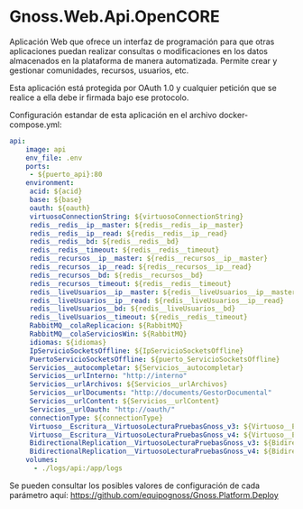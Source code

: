 # Gnoss.Web.Api.OpenCORE

Aplicación Web que ofrece un interfaz de programación para que otras aplicaciones puedan realizar consultas o modificaciones en los datos almacenados en la plataforma de manera automatizada. Permite crear y gestionar comunidades, recursos, usuarios, etc.

Esta aplicación está protegida por OAuth 1.0 y cualquier petición que se realice a ella debe ir firmada bajo ese protocolo. 

Configuración estandar de esta aplicación en el archivo docker-compose.yml: 

```yml
api:
    image: api
    env_file: .env
    ports:
     - ${puerto_api}:80
    environment:
     acid: ${acid}
     base: ${base}
     oauth: ${oauth}
     virtuosoConnectionString: ${virtuosoConnectionString}
     redis__redis__ip__master: ${redis__redis__ip__master}
     redis__redis__ip__read: ${redis__redis__ip__read}
     redis__redis__bd: ${redis__redis__bd}
     redis__redis__timeout: ${redis__redis__timeout}
     redis__recursos__ip__master: ${redis__recursos__ip__master}
     redis__recursos__ip__read: ${redis__recursos__ip__read}
     redis__recursos__bd: ${redis__recursos__bd}
     redis__recursos__timeout: ${redis__redis__timeout}
     redis__liveUsuarios__ip__master: ${redis__liveUsuarios__ip__master}
     redis__liveUsuarios__ip__read: ${redis__liveUsuarios__ip__read}
     redis__liveUsuarios__bd: ${redis__liveUsuarios__bd}
     redis__liveUsuarios__timeout: ${redis__redis__timeout}
     RabbitMQ__colaReplicacion: ${RabbitMQ}
     RabbitMQ__colaServiciosWin: ${RabbitMQ}
     idiomas: ${idiomas}
     IpServicioSocketsOffline: ${IpServicioSocketsOffline}                                                  
     PuertoServicioSocketsOffline: ${puerto_ServicioSocketsOffline}                                               
     Servicios__autocompletar: ${Servicios__autocompletar}
     Servicios__urlInterno: "http://interno"
     Servicios__urlArchivos: ${Servicios__urlArchivos}
     Servicios__urlDocuments: "http://documents/GestorDocumental"
     Servicios__urlContent: ${Servicios__urlContent}
     Servicios__urlOauth: "http://oauth/"
     connectionType: ${connectionType}
     Virtuoso__Escritura__VirtuosoLecturaPruebasGnoss_v3: ${Virtuoso__Escritura__VirtuosoLecturaPruebasGnoss_v3}
     Virtuoso__Escritura__VirtuosoLecturaPruebasGnoss_v4: ${Virtuoso__Escritura__VirtuosoLecturaPruebasGnoss_v4}
     BidirectionalReplication__VirtuosoLecturaPruebasGnoss_v3: ${BidirectionalReplication__VirtuosoLecturaPruebasGnoss_v3}
     BidirectionalReplication__VirtuosoLecturaPruebasGnoss_v4: ${BidirectionalReplication__VirtuosoLecturaPruebasGnoss_v3}
    volumes:
      - ./logs/api:/app/logs

```

Se pueden consultar los posibles valores de configuración de cada parámetro aquí: https://github.com/equipognoss/Gnoss.Platform.Deploy
